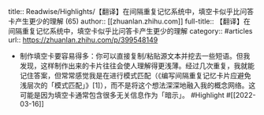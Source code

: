 title:: Readwise/Highlights/【翻译】在间隔重复记忆系统中，填空卡似乎比问答卡产生更少的理解 (65)
author:: [[zhuanlan.zhihu.com]]
full-title:: 【翻译】在间隔重复记忆系统中，填空卡似乎比问答卡产生更少的理解
category:: #articles
url:: https://zhuanlan.zhihu.com/p/399548149

- 制作填空卡要容易得多：你可以直接复制/粘贴源文本并挖去一些短语。但我发现，这样制作出来的卡片往往会使人理解得更浅薄。经过几次重复，我就能记住答案，但常常感觉我是在进行模式匹配（《编写间隔重复记忆卡片应避免浅层次的「模式匹配」》[1]），而不是将这个想法深深地融入我的概念网络。这可能是因为填空卡通常包含很多无关信息作为「暗示」。 #Highlight #[[2022-03-16]]